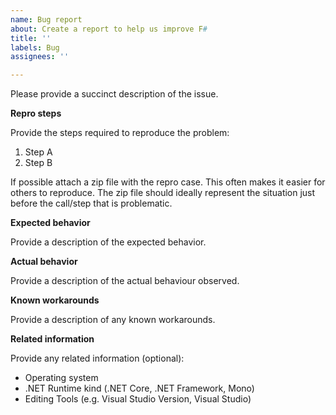 ```yaml
---
name: Bug report
about: Create a report to help us improve F#
title: ''
labels: Bug
assignees: ''

---
```


Please provide a succinct description of the issue.

**Repro steps**

Provide the steps required to reproduce the problem:

1. Step A
2. Step B

If possible attach a zip file with the repro case. This often makes it easier for others to reproduce.
The zip file should ideally represent the situation just before the call/step that is problematic.

**Expected behavior**

Provide a description of the expected behavior.

**Actual behavior**

Provide a description of the actual behaviour observed. 

**Known workarounds**

Provide a description of any known workarounds.

**Related information**

Provide any related information (optional):

* Operating system
* .NET Runtime kind (.NET Core, .NET Framework, Mono)
* Editing Tools (e.g. Visual Studio Version, Visual Studio)
